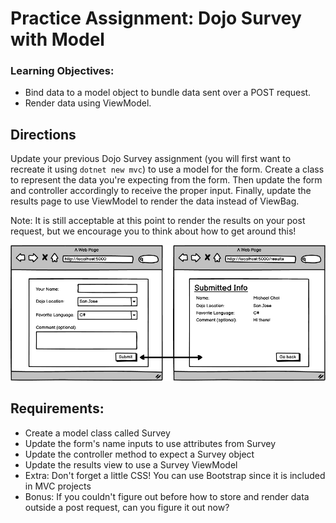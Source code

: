 # Practice Assignment: Dojo Survey with Model

### Learning Objectives:

- Bind data to a model object to bundle data sent over a POST request.
- Render data using ViewModel.

## Directions
Update your previous Dojo Survey assignment (you will first want to recreate it using `dotnet new mvc`) to use a model for the form. Create a class to represent the data you're expecting from the form. Then update the form and controller accordingly to receive the proper input. Finally, update the results page to use ViewModel to render the data instead of ViewBag.

Note: It is still acceptable at this point to render the results on your post request, but we encourage you to think about how to get around this!

![Image](image.png)

## Requirements:
- Create a model class called Survey
- Update the form's name inputs to use attributes from Survey
- Update the controller method to expect a Survey object
- Update the results view to use a Survey ViewModel
- Extra: Don't forget a little CSS! You can use Bootstrap since it is included in MVC projects
- Bonus: If you couldn't figure out before how to store and render data outside a post request, can you figure it out now? 